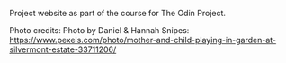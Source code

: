 Project website as part of the course for The Odin Project.


Photo credits:
Photo by Daniel & Hannah Snipes: https://www.pexels.com/photo/mother-and-child-playing-in-garden-at-silvermont-estate-33711206/